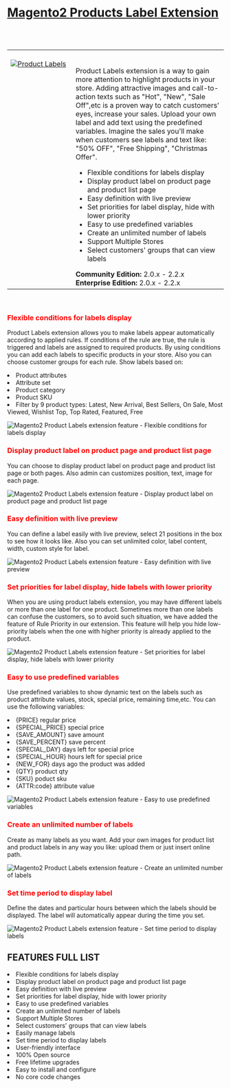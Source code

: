 <html>
<html>
<h1><a href="https://www.magezon.com/product-labels.html">Magento2 Products Label Extension</a></h1>
<br/><br/>
<table>
  <td width="30%" valign="top"style="border: none; ">
    <br><a href="https://www.magezon.com/product-labels.html"><img src="https://www.magezon.com/pub/media/catalog/product/cache/5b184dbc4466ff75e0c23e054179cc32/p/r/produc-labels.png" alt="Product Labels"/><p>
      <td style="border:none;"></br>
        <div class="product attribute overview">
          <div class="valune">
  <p>
Product Labels extension is a way to gain more attention to highlight products in your store. Adding attractive images and call-to-action texts such as "Hot", "New", "Sale Off",etc is a proven way to catch customers' eyes, increase your sales. Upload your own label and add text using the predefined variables. Imagine the sales you'll make when customers see labels and text like: "50% OFF", "Free Shipping", "Christmas Offer".</p>
          <ul class="firebase-list">
<li>Flexible conditions for labels display</li>
<li>Display product label on product page and product list page</li>
<li>Easy definition with live preview</li>
<li>Set priorities for label display, hide with lower priority</li>
<li>Easy to use predefined variables</li>
<li>Create an unlimited number of labels</li>
<li>Support Multiple Stores</li>
<li>Select customers' groups that can view labels</li>
</ul>
</div>
</div>
<div class="compatibility">
<span class="compatibility"><b>Community Edition:</b> 2.0.x - 2.2.x
<b>Enterprise Edition:</b> 2.0.x - 2.2.x</span>
</div></td>
 </tr>
</table>
<br/>
<h3><p style="color:red">Flexible conditions for labels display</p></h3>
<p>Product Labels extension allows you to make labels appear automatically according to applied rules. If conditions of the rule are true, the rule is triggered and labels are assigned to required products. By using conditions you can add each labels to specific products in your store. Also you can choose customer groups for each rule. Show labels based on:</p>
<li>Product attributes</li>
<li>Attribute set</li>
<li>Product category</li>
<li>Product SKU</li>
<li>Filter by 9 product types: Latest, New Arrival, Best Sellers, On Sale, Most Viewed, Wishlist Top, Top Rated, Featured, Free</li>
<p><img style="display: block; margin-left: auto; margin-right: auto;" title="Flexible conditions for labels display" src="https://www.magezon.com/pub/media/wysiwyg/extension/productlabels/conditions.png" alt="Magento2 Product Labels extension feature - Flexible conditions for labels display"/></p>
<h3><p style="color:red">Display product label on product page and product list page</p></h3>
<p>You can choose to display product label on product page and product list page or both pages. Also admin can customizes position, text, image for each page.</p>
<p><img style="display: block; margin-left: auto; margin-right: auto;" title="Display product label on product page and product list page" src="https://www.magezon.com/pub/media/wysiwyg/extension/productlabels/productlabels-productlist-category.png" alt="Magento2 Product Labels extension feature - Display product label on product page and product list page"/></p>
<h3><p style="color:red">Easy definition with live preview</p></h3>
<p>You can define a label easily with live preview, select 21 positions in the box to see how it looks like. Also you can set unlimited color, label content, width, custom style for label.</p>
<p><img style="display: block; margin-left: auto; margin-right: auto;" title="Easy definition with live preview" src="https://www.magezon.com/pub/media/wysiwyg/extension/productlabels/livepreview.png" alt="Magento2 Product Labels extension feature - Easy definition with live preview"/></p>
<h3><p style="color:red">Set priorities for label display, hide labels with lower priority</p></h3>
<p>When you are using product labels extension, you may have different labels or more than one label for one product. Sometimes more than one labels can confuse the customers, so to avoid such situation, we have added the feature of Rule Priority in our extension. This feature will help you hide low-priority labels when the one with higher priority is already applied to the product.</p>
<p><img style="display: block; margin-left: auto; margin-right: auto;" title="Set priorities for label display, hide labels with lower priority" src="https://www.magezon.com/pub/media/wysiwyg/extension/productlabels/priorities.png" alt="Magento2 Product Labels extension feature - Set priorities for label display, hide labels with lower priority"/></p>
<h3><p style="color:red">Easy to use predefined variables</p></h3>
<p>Use predefined variables to show dynamic text on the labels such as product attribute values, stock, special price, remaining time,etc. You can use the following variables:</p>
<li>{PRICE} regular price</li>
<li>{SPECIAL_PRICE} special price</li>
<li>{SAVE_AMOUNT} save amount</li>
<li>{SAVE_PERCENT} save percent</li>
<li>{SPECIAL_DAY} days left for special price</li>
<li>{SPECIAL_HOUR} hours left for special price</li>
<li>{NEW_FOR} days ago the product was added</li>
<li>{QTY} product qty</li>
<li>{SKU} poduct sku</li>
<li>{ATTR:code} attribute value</li>
<p><img style="display: block; margin-left: auto; margin-right: auto;" title="Easy to use predefined variables" src="https://www.magezon.com/pub/media/wysiwyg/extension/productlabels/prefefined-variables.png" alt="Magento2 Product Labels extension feature - Easy to use predefined variables"/></p>
<h3><p style="color:red">Create an unlimited number of labels</p></h3>
<p>Create as many labels as you want. Add your own images for product list and product labels in any way you like: upload them or just insert online path.</p>
<p><img style="display: block; margi-left: auto; margin-right: auto;" title="Create an unlimited number of labels" src="https://www.magezon.com/pub/media/wysiwyg/extension/productlabels/unlimited-labels.png" alt="Magento2 Product Labels extension feature - Create an unlimited number of labels"/></p>
<h3><p style="color:red">Set time period to display label</p></h3>
<p>Define the dates and particular hours between which the labels should be displayed. The label will automatically appear during the time you set.</p>
<p><img style="display: block; margin-left: auto; margin-right: auto;" title="Set time period to display labels" src="https://www.magezon.com/pub/media/wysiwyg/extension/productlabels/time-period.png" alt="Magento2 Product Labels extension feature - Set time period to display labels"/></p>
<h2>FEATURES FULL LIST</h2>
<li>Flexible conditions for labels display</li>
<li>Display product label on product page and product list page</li>
<li>Easy definition with live preview</li>
<li>Set priorities for label display, hide with lower priority</li>
<li>Easy to use predefined variables</li>
<li>Create an unlimited number of labels</li>
<li>Support Multiple Stores</li>
<li>Select customers' groups that can view labels</li>
<li>Easily manage labels</li>
<li>Set time period to display labels </li>
<li>User-friendly interface</li>
<li>100% Open source</li>
<li>Free lifetime upgrades</li>
<li>Easy to install and configure</li>
<li>No core code changes</li>
